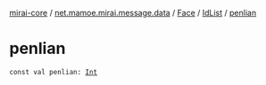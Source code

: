[mirai-core](../../../index.md) / [net.mamoe.mirai.message.data](../../index.md) / [Face](../index.md) / [IdList](index.md) / [penlian](./penlian.md)

# penlian

`const val penlian: `[`Int`](https://kotlinlang.org/api/latest/jvm/stdlib/kotlin/-int/index.html)